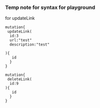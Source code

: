 ### Temp note for syntax for playground 

for updateLink 

```
mutation{
 updateLink(
  id:3
  url:"test"
  description:"test"
  
){
   id
  }
}
```


```
mutation{
 deleteLink(  
  id:9  
){
   id
  }
}

```